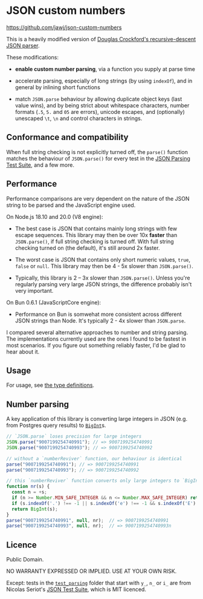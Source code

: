 # JSON custom numbers

https://github.com/jawj/json-custom-numbers

This is a heavily modified version of [Douglas Crockford's recursive-descent JSON parser](https://github.com/douglascrockford/JSON-js/blob/03157639c7a7cddd2e9f032537f346f1a87c0f6d/json_parse.js). 

These modifications:

* **enable custom number parsing**, via a function you supply at parse time

* accelerate parsing, especially of long strings (by using `indexOf`), and in general by inlining short functions

* match `JSON.parse` behaviour by allowing duplicate object keys (last value wins), and by being strict about whitespace characters, number formats (`.5`, `5.` and `05` are errors), unicode escapes, and (optionally) unescaped `\t`, `\n` and control characters in strings.

## Conformance and compatibility

When full string checking is not explicitly turned off, the `parse()` function matches the behaviour of `JSON.parse()` for every test in the [JSON Parsing Test Suite](https://github.com/nst/JSONTestSuite), and a few more.

## Performance

Performance comparisons are very dependent on the nature of the JSON string to be parsed and the JavaScript engine used. 

On Node.js 18.10 and 20.0 (V8 engine):

* The best case is JSON that contains mainly long strings with few escape sequences. This library may then be over 10x **faster** than `JSON.parse()`, if full string checking is turned off. With full string checking turned on (the default), it's still around 2x faster.

* The worst case is JSON that contains only short numeric values, `true`, `false` or `null`. This library may then be 4 - 5x slower than `JSON.parse()`.

* Typically, this library is 2 – 3x slower than `JSON.parse()`. Unless you're regularly parsing very large JSON strings, the difference probably isn't very important.

On Bun 0.6.1 (JavaScriptCore engine):

* Performance on Bun is somwehat more consistent across different JSON strings than Node. It's typically 2 - 4x slower than `JSON.parse`.

I compared several alternative approaches to number and string parsing. The implementations currently used are the ones I found to be fastest in most scenarios. If you figure out something reliably faster, I'd be glad to hear about it.

## Usage

For usage, see [the type definitions](dist/index.d.ts).

## Number parsing

A key application of this library is converting large integers in JSON (e.g. from Postgres query results) to [`BigInt`](https://developer.mozilla.org/en-US/docs/Web/JavaScript/Reference/Global_Objects/BigInt)s.

```javascript
// `JSON.parse` loses precision for large integers
JSON.parse("9007199254740991"); // => 9007199254740991
JSON.parse("9007199254740993"); // => 9007199254740992

// without a `numberReviver` function, our behaviour is identical
parse("9007199254740991"); // => 9007199254740991
parse("9007199254740993"); // => 9007199254740992

// this `numberReviver` function converts only large integers to `BigInt`
function nr(s) {
  const n = +s;
  if (n >= Number.MIN_SAFE_INTEGER && n <= Number.MAX_SAFE_INTEGER) return n;
  if (s.indexOf('.') !== -1 || s.indexOf('e') !== -1 && s.indexOf('E') !== -1) return n;
  return BigInt(s);
}
parse("9007199254740991", null, nr);  // => 9007199254740991
parse("9007199254740993", null, nr);  // => 9007199254740993n
```

## Licence

Public Domain.

NO WARRANTY EXPRESSED OR IMPLIED. USE AT YOUR OWN RISK.

Except: tests in the [`test_parsing`](test/test_parsing/) folder that start with `y_`, `n_` or `i_` are from Nicolas Seriot's [JSON Test Suite](https://github.com/nst/JSONTestSuite), which is MIT licenced.
